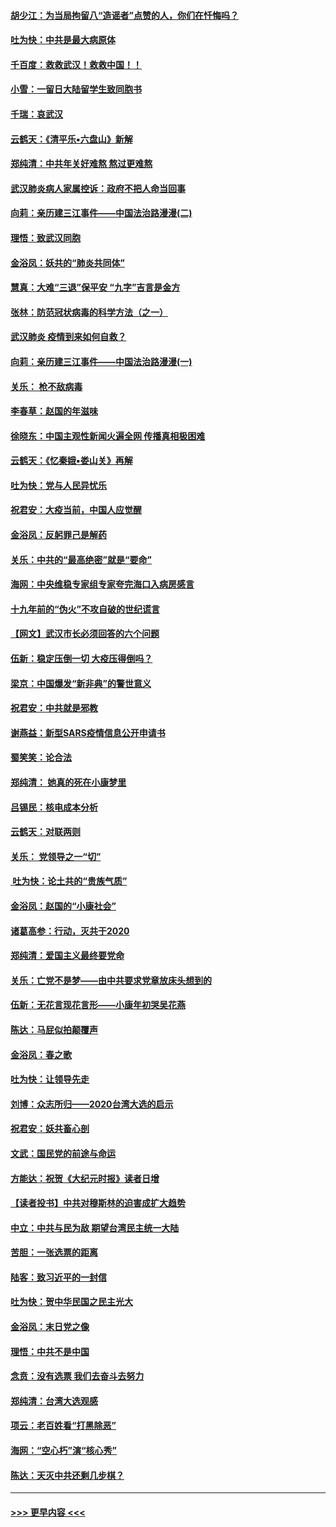#### [胡少江：为当局拘留八“造谣者”点赞的人，你们在忏悔吗？](../pages/nsc993/n11836801.md?t=02020731) 
#### [吐为快：中共是最大病原体](../pages/nsc993/n11836748.md?t=02020731) 
#### [千百度：救救武汉！救救中国！！](../pages/nsc993/n11836145.md?t=02020731) 
#### [小雪：一留日大陆留学生致同胞书](../pages/nsc993/n11834624.md?t=02020731) 
#### [千瑞：哀武汉](../pages/nsc993/n11833647.md?t=02020731) 
#### [云鹤天：《清平乐▪六盘山》新解](../pages/nsc993/n11833611.md?t=02020731) 
#### [郑纯清：中共年关好难熬 熬过更难熬](../pages/nsc993/n11833489.md?t=02020731) 
#### [武汉肺炎病人家属控诉：政府不把人命当回事](../pages/nsc993/n11833205.md?t=02020731) 
#### [向莉：亲历建三江事件——中国法治路漫漫(二)](../pages/nsc993/n11829102.md?t=02020731) 
#### [理悟：致武汉同胞](../pages/nsc993/n11831522.md?t=02020731) 
#### [金浴凤：妖共的“肺炎共同体”](../pages/nsc993/n11829448.md?t=02020731) 
#### [慧真：大难“三退”保平安 “九字”吉言是金方](../pages/nsc993/n11829501.md?t=02020731) 
#### [张林：防范冠状病毒的科学方法（之一）](../pages/nsc993/n11828618.md?t=02020731) 
#### [武汉肺炎 疫情到来如何自救？](../pages/nsc993/n11827632.md?t=02020731) 
#### [向莉：亲历建三江事件——中国法治路漫漫(一)](../pages/nsc993/n11827190.md?t=02020731) 
#### [关乐： 枪不敌病毒](../pages/nsc993/n11826746.md?t=02020731) 
#### [李春草：赵国的年滋味](../pages/nsc993/n11826321.md?t=02020731) 
#### [徐晓东：中国主观性新闻火遍全网 传播真相极困难](../pages/nsc993/n11826508.md?t=02020731) 
#### [云鹤天：《忆秦娥▪娄山关》再解](../pages/nsc993/n11824682.md?t=02020731) 
#### [吐为快：党与人民异忧乐](../pages/nsc993/n11824660.md?t=02020731) 
#### [祝君安：大疫当前，中国人应觉醒](../pages/nsc993/n11821946.md?t=02020731) 
#### [金浴凤：反躬罪己是解药](../pages/nsc993/n11820280.md?t=02020731) 
#### [关乐：中共的“最高绝密”就是“要命”](../pages/nsc993/n11816946.md?t=02020731) 
#### [海网：中央维稳专家组专家夸完海口入病房感言](../pages/nsc993/n11815138.md?t=02020731) 
#### [十九年前的“伪火”不攻自破的世纪谎言](../pages/nsc993/n11813238.md?t=02020731) 
#### [【网文】武汉市长必须回答的六个问题](../pages/nsc993/n11813848.md?t=02020731) 
#### [伍新：稳定压倒一切 大疫压得倒吗？](../pages/nsc993/n11812634.md?t=02020731) 
#### [梁京：中国爆发“新非典”的警世意义](../pages/nsc993/n11812554.md?t=02020731) 
#### [祝君安：中共就是邪教](../pages/nsc993/n11812431.md?t=02020731) 
#### [谢燕益：新型SARS疫情信息公开申请书](../pages/nsc993/n11808840.md?t=02020731) 
#### [蜀笑笑：论合法](../pages/nsc993/n11808064.md?t=02020731) 
#### [郑纯清： 她真的死在小康梦里](../pages/nsc993/n11806623.md?t=02020731) 
#### [吕锡民：核电成本分析](../pages/nsc993/n11806284.md?t=02020731) 
#### [云鹤天：对联两则](../pages/nsc993/n11805957.md?t=02020731) 
#### [关乐： 党领导之一“切”](../pages/nsc993/n11804505.md?t=02020731) 
#### [ 吐为快：论土共的“贵族气质”](../pages/nsc993/n11804490.md?t=02020731) 
#### [金浴凤：赵国的“小康社会”](../pages/nsc993/n11804452.md?t=02020731) 
#### [诸葛高参：行动，灭共于2020](../pages/nsc993/n11804120.md?t=02020731) 
#### [郑纯清：爱国主义最终要党命](../pages/nsc993/n11802197.md?t=02020731) 
#### [关乐：亡党不是梦——由中共要求党章放床头想到的](../pages/nsc993/n11802156.md?t=02020731) 
#### [伍新：无花言现花言形——小康年初哭吴花燕](../pages/nsc993/n11800044.md?t=02020731) 
#### [陈达：马屁似拍颠覆声](../pages/nsc993/n11800010.md?t=02020731) 
#### [金浴凤：春之歌](../pages/nsc993/n11797687.md?t=02020731) 
#### [吐为快：让领导先走](../pages/nsc993/n11797512.md?t=02020731) 
#### [刘博：众志所归——2020台湾大选的启示](../pages/nsc993/n11796878.md?t=02020731) 
#### [祝君安：妖共畜心剖](../pages/nsc993/n11794273.md?t=02020731) 
#### [文武：国民党的前途与命运](../pages/nsc993/n11794198.md?t=02020731) 
#### [方能达：祝贺《大纪元时报》读者日增](../pages/nsc993/n11793807.md?t=02020731) 
#### [【读者投书】中共对穆斯林的迫害成扩大趋势](../pages/nsc993/n11791371.md?t=02020731) 
#### [中立：中共与民为敌 期望台湾民主统一大陆](../pages/nsc993/n11790392.md?t=02020731) 
#### [苦胆：一张选票的距离](../pages/nsc993/n11788914.md?t=02020731) 
#### [陆客：致习近平的一封信](../pages/nsc993/n11788867.md?t=02020731) 
#### [吐为快：贺中华民国之民主光大](../pages/nsc993/n11788618.md?t=02020731) 
#### [金浴凤：末日党之像](../pages/nsc993/n11787475.md?t=02020731) 
#### [理悟：中共不是中国](../pages/nsc993/n11787463.md?t=02020731) 
#### [念贲：没有选票  我们去奋斗去努力](../pages/nsc993/n11787398.md?t=02020731) 
#### [郑纯清：台湾大选观感](../pages/nsc993/n11786210.md?t=02020731) 
#### [项云：老百姓看“打黑除恶”](../pages/nsc993/n11785398.md?t=02020731) 
#### [海网：“空心朽”演“核心秀”](../pages/nsc993/n11783874.md?t=02020731) 
#### [陈达：天灭中共还剩几步棋？](../pages/nsc993/n11783719.md?t=02020731) 

----
#### [ >>> 更早内容 <<< ](../indexes/nsc993-earlier.md)

